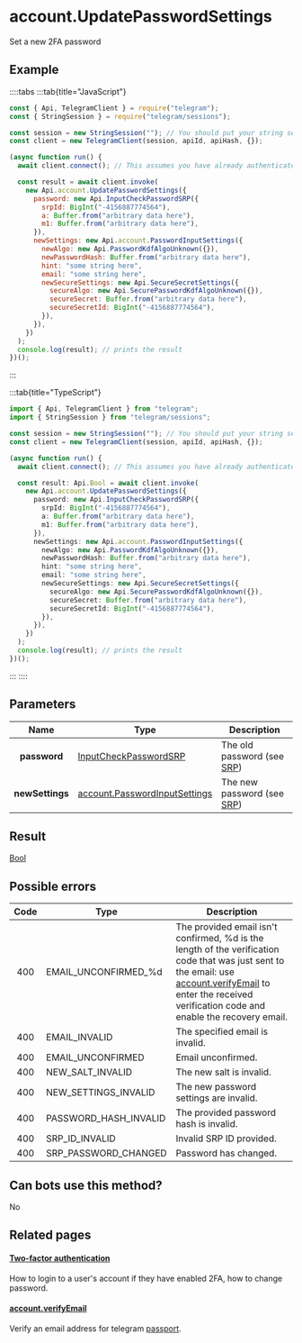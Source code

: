 # account.UpdatePasswordSettings

Set a new 2FA password

## Example

::::tabs
:::tab{title="JavaScript"}

```js
const { Api, TelegramClient } = require("telegram");
const { StringSession } = require("telegram/sessions");

const session = new StringSession(""); // You should put your string session here
const client = new TelegramClient(session, apiId, apiHash, {});

(async function run() {
  await client.connect(); // This assumes you have already authenticated with .start()

  const result = await client.invoke(
    new Api.account.UpdatePasswordSettings({
      password: new Api.InputCheckPasswordSRP({
        srpId: BigInt("-4156887774564"),
        a: Buffer.from("arbitrary data here"),
        m1: Buffer.from("arbitrary data here"),
      }),
      newSettings: new Api.account.PasswordInputSettings({
        newAlgo: new Api.PasswordKdfAlgoUnknown({}),
        newPasswordHash: Buffer.from("arbitrary data here"),
        hint: "some string here",
        email: "some string here",
        newSecureSettings: new Api.SecureSecretSettings({
          secureAlgo: new Api.SecurePasswordKdfAlgoUnknown({}),
          secureSecret: Buffer.from("arbitrary data here"),
          secureSecretId: BigInt("-4156887774564"),
        }),
      }),
    })
  );
  console.log(result); // prints the result
})();
```

:::

:::tab{title="TypeScript"}

```ts
import { Api, TelegramClient } from "telegram";
import { StringSession } from "telegram/sessions";

const session = new StringSession(""); // You should put your string session here
const client = new TelegramClient(session, apiId, apiHash, {});

(async function run() {
  await client.connect(); // This assumes you have already authenticated with .start()

  const result: Api.Bool = await client.invoke(
    new Api.account.UpdatePasswordSettings({
      password: new Api.InputCheckPasswordSRP({
        srpId: BigInt("-4156887774564"),
        a: Buffer.from("arbitrary data here"),
        m1: Buffer.from("arbitrary data here"),
      }),
      newSettings: new Api.account.PasswordInputSettings({
        newAlgo: new Api.PasswordKdfAlgoUnknown({}),
        newPasswordHash: Buffer.from("arbitrary data here"),
        hint: "some string here",
        email: "some string here",
        newSecureSettings: new Api.SecureSecretSettings({
          secureAlgo: new Api.SecurePasswordKdfAlgoUnknown({}),
          secureSecret: Buffer.from("arbitrary data here"),
          secureSecretId: BigInt("-4156887774564"),
        }),
      }),
    })
  );
  console.log(result); // prints the result
})();
```

:::
::::

## Parameters

|      Name       | Type                                                                                          | Description                                                     |
| :-------------: | --------------------------------------------------------------------------------------------- | --------------------------------------------------------------- |
|  **password**   | [InputCheckPasswordSRP](https://core.telegram.org/type/InputCheckPasswordSRP)                 | The old password (see [SRP](https://core.telegram.org/api/srp)) |
| **newSettings** | [account.PasswordInputSettings](https://core.telegram.org/type/account.PasswordInputSettings) | The new password (see [SRP](https://core.telegram.org/api/srp)) |

## Result

[Bool](https://core.telegram.org/type/Bool)

## Possible errors

| Code | Type                  | Description                                                                                                                                                                                                                                                           |
| :--: | --------------------- | --------------------------------------------------------------------------------------------------------------------------------------------------------------------------------------------------------------------------------------------------------------------- |
| 400  | EMAIL_UNCONFIRMED\_%d | The provided email isn't confirmed, %d is the length of the verification code that was just sent to the email: use [account.verifyEmail](https://core.telegram.org/method/account.verifyEmail) to enter the received verification code and enable the recovery email. |
| 400  | EMAIL_INVALID         | The specified email is invalid.                                                                                                                                                                                                                                       |
| 400  | EMAIL_UNCONFIRMED     | Email unconfirmed.                                                                                                                                                                                                                                                    |
| 400  | NEW_SALT_INVALID      | The new salt is invalid.                                                                                                                                                                                                                                              |
| 400  | NEW_SETTINGS_INVALID  | The new password settings are invalid.                                                                                                                                                                                                                                |
| 400  | PASSWORD_HASH_INVALID | The provided password hash is invalid.                                                                                                                                                                                                                                |
| 400  | SRP_ID_INVALID        | Invalid SRP ID provided.                                                                                                                                                                                                                                              |
| 400  | SRP_PASSWORD_CHANGED  | Password has changed.                                                                                                                                                                                                                                                 |

## Can bots use this method?

No

## Related pages

#### [Two-factor authentication](https://core.telegram.org/api/srp)

How to login to a user's account if they have enabled 2FA, how to change password.

#### [account.verifyEmail](https://core.telegram.org/method/account.verifyEmail)

Verify an email address for telegram [passport](https://core.telegram.org/passport).

